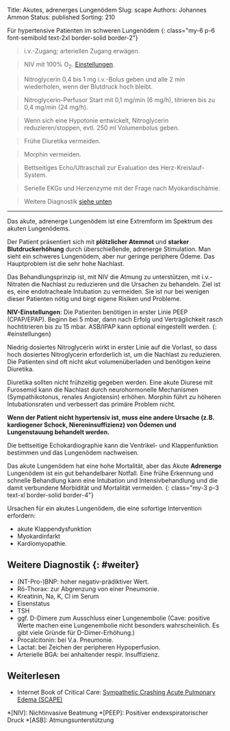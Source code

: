 Title: Akutes, adrenerges Lungenödem
Slug: scape
Authors: Johannes Ammon
Status: published
Sorting: 210

Für hypertensive Patienten im schweren Lungenödem
{: class="my-6 p-6 font-semibold text-2xl border-solid border-2"}

> i.v.-Zugang; arteriellen Zugang erwägen.

> NIV mit 100% O<sub>2</sub>. [Einstellungen](#einstellungen).

> Nitroglycerin 0,4 bis 1&nbsp;mg i.v.-Bolus geben und alle 2&nbsp;min wiederholen, wenn der Blutdruck hoch bleibt.

> Nitroglycerin-Perfusor Start mit 0,1&nbsp;mg/min (6&nbsp;mg/h), titrieren bis zu 0,4&nbsp;mg/min (24&nbsp;mg/h).

> Wenn sich eine Hypotonie entwickelt, Nitroglycerin reduzieren/stoppen, evtl. 250&nbsp;ml Volumenbolus geben.

> Frühe Diuretika vermeiden.

> Morphin vermeiden.

> Bettseitiges Echo/Ultraschall zur Evaluation des Herz-Kreislauf-System.

> Serielle EKGs und Herzenzyme mit der Frage nach Myokardischämie.

> Weitere Diagnostik [siehe unten](#weiter)

------------------------------------------------------------
Das akute, adrenerge Lungenödem ist eine Extremform im Spektrum des akuten Lungenödems.

Der Patient präsentiert sich mit **plötzlicher Atemnot** und **starker Blutdruckerhöhung** durch überschießende, adrenerge Stimulation. Man sieht ein schweres Lungenödem, aber nur geringe periphere Ödeme. Das Hauptproblem ist die sehr hohe Nachlast.

Das Behandlungsprinzip ist, mit NIV die Atmung zu unterstützen, mit i.v.-Nitraten die Nachlast zu reduzieren und die Ursachen zu behandeln. Ziel ist es, eine endotracheale Intubation zu vermeiden. Sie ist nur bei wenigen dieser Patienten nötig und birgt eigene Risiken und Probleme.

**NIV-Einstellungen**: Die Patienten benötigen in erster Linie PEEP (CPAP/EPAP). Beginn bei 5&nbsp;mbar, dann nach Erfolg und Verträglichkeit rasch hochtitrieren bis zu 15&nbsp;mbar. ASB/IPAP kann optional eingestellt werden.
{: #einstellungen}

Niedrig dosiertes Nitroglycerin wirkt in erster Linie auf die Vorlast, so dass hoch dosiertes Nitroglycerin erforderlich ist, um die Nachlast zu reduzieren. Die Patienten sind oft nicht akut volumenüberladen und benötigen keine Diuretika.

Diuretika sollten nicht frühzeitig gegeben werden. Eine akute Diurese mit Furosemid kann die Nachlast durch neurohormonelle Mechanismen (Sympathikotonus, renales Angiotensin) erhöhen. Morphin führt zu höheren Intubationsraten und verbessert das primäre Problem nicht.

**Wenn der Patient nicht hypertensiv ist, muss eine andere Ursache (z.B. kardiogener Schock, Niereninsuffizienz) von Ödemen und Lungenstauung behandelt werden.**

Die bettseitige Echokardiographie kann die Ventrikel- und Klappenfunktion bestimmen und das Lungenödem nachweisen.

Das akute Lungenödem hat eine hohe Mortalität, aber das Akute **Adrenerge** Lungenödem ist ein gut behandelbarer Notfall. Eine frühe Erkennung und schnelle Behandlung kann eine Intubation und Intensivbehandlung und die damit verbundene Morbidität und Mortalität vermeiden.
{: class="my-3 p-3 text-xl border-solid border-4"}

Ursachen für ein akutes Lungenödem, die eine sofortige Intervention erfordern:

- akute Klappendysfunktion
- Myokardinfarkt
- Kardiomyopathie.

## Weitere Diagnostik {: #weiter}

- (NT-Pro-)BNP: hoher negativ-prädiktiver Wert.
- Rö-Thorax: zur Abgrenzung von einer Pneumonie.
- Kreatinin, Na, K, Cl im Serum
- Eisenstatus
- TSH
- ggf. D-Dimere zum Ausschluss einer Lungenembolie (Cave: positive Werte machen eine Lungenembolie nicht besonders wahrscheinlich. Es gibt viele Gründe für D-Dimer-Erhöhung.)
- Procalcitonin: bei V.a. Pneumonie.
- Lactat: bei Zeichen der peripheren Hypoperfusion.
- Arterielle BGA: bei anhaltender respir. Insuffizienz.

## Weiterlesen

- Internet Book of Critical Care: [Sympathetic Crashing Acute Pulmonary Edema (SCAPE)](https://emcrit.org/ibcc/scape/)

*[NIV]: Nichtinvasive Beatmung
*[PEEP]: Positiver endexspiratorischer Druck
*[ASB]: Atmungsunterstützung
